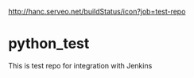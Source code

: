 http://hanc.serveo.net/buildStatus/icon?job=test-repo

# python_test
This is test repo for integration with Jenkins


